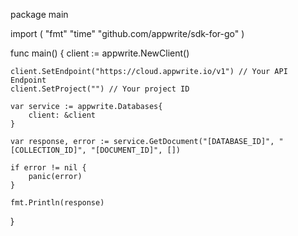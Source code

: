 package main

import (
    "fmt"
    "time"
    "github.com/appwrite/sdk-for-go"
)

func main() {
    client := appwrite.NewClient()

    client.SetEndpoint("https://cloud.appwrite.io/v1") // Your API Endpoint
    client.SetProject("") // Your project ID

    var service := appwrite.Databases{
        client: &client
    }

    var response, error := service.GetDocument("[DATABASE_ID]", "[COLLECTION_ID]", "[DOCUMENT_ID]", [])

    if error != nil {
        panic(error)
    }

    fmt.Println(response)
}
